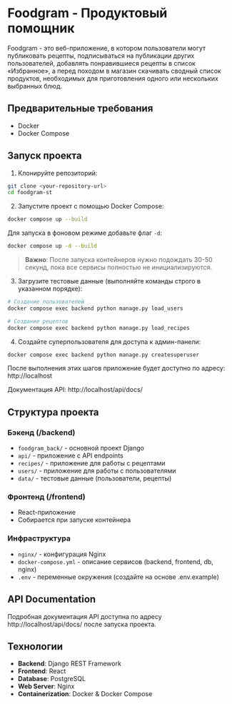 # Foodgram - Продуктовый помощник

Foodgram - это веб-приложение, в котором пользователи могут публиковать рецепты, подписываться на публикации других пользователей, добавлять понравившиеся рецепты в список «Избранное», а перед походом в магазин скачивать сводный список продуктов, необходимых для приготовления одного или нескольких выбранных блюд.

## Предварительные требования

- Docker
- Docker Compose

## Запуск проекта

1. Клонируйте репозиторий:
```bash
git clone <your-repository-url>
cd foodgram-st
```

2. Запустите проект с помощью Docker Compose:
```bash
docker compose up --build
```
Для запуска в фоновом режиме добавьте флаг `-d`:
```bash
docker compose up -d --build
```

> **Важно**: После запуска контейнеров нужно подождать 30-50 секунд, пока все сервисы полностью не инициализируются.

3. Загрузите тестовые данные (выполняйте команды строго в указанном порядке):
```bash
# Создание пользователей
docker compose exec backend python manage.py load_users

# Создание рецептов
docker compose exec backend python manage.py load_recipes
```

4. Создайте суперпользователя для доступа к админ-панели:
```bash
docker compose exec backend python manage.py createsuperuser
```

После выполнения этих шагов приложение будет доступно по адресу: http://localhost

Документация API: http://localhost/api/docs/

## Структура проекта

### Бэкенд (/backend)
- `foodgram_back/` - основной проект Django
- `api/` - приложение с API endpoints
- `recipes/` - приложение для работы с рецептами
- `users/` - приложение для работы с пользователями
- `data/` - тестовые данные (пользователи, рецепты)

### Фронтенд (/frontend)
- React-приложение
- Собирается при запуске контейнера

### Инфраструктура
- `nginx/` - конфигурация Nginx
- `docker-compose.yml` - описание сервисов (backend, frontend, db, nginx)
- `.env` - переменные окружения (создайте на основе .env.example)

## API Documentation

Подробная документация API доступна по адресу http://localhost/api/docs/ после запуска проекта.

## Технологии

- **Backend**: Django REST Framework
- **Frontend**: React
- **Database**: PostgreSQL
- **Web Server**: Nginx
- **Containerization**: Docker & Docker Compose
